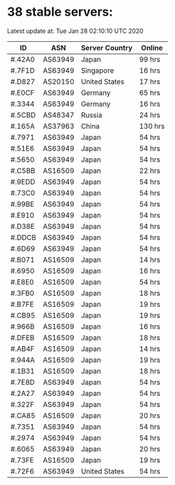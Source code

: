 # 38 stable servers:

Latest update at: Tue Jan 28 02:10:10 UTC 2020

| ID | ASN | Server Country | Online |
| -- | --- | -------------- | ------ |
| #.42A0 | AS63949 | Japan | 99 hrs |
| #.7F1D | AS63949 | Singapore | 16 hrs |
| #.D827 | AS20150 | United States | 17 hrs |
| #.E0CF | AS63949 | Germany | 65 hrs |
| #.3344 | AS63949 | Germany | 16 hrs |
| #.5CBD | AS48347 | Russia | 24 hrs |
| #.165A | AS37963 | China | 130 hrs |
| #.7971 | AS63949 | Japan | 54 hrs |
| #.51E6 | AS63949 | Japan | 54 hrs |
| #.5650 | AS63949 | Japan | 54 hrs |
| #.C5BB | AS16509 | Japan | 22 hrs |
| #.9EDD | AS63949 | Japan | 54 hrs |
| #.73C0 | AS63949 | Japan | 54 hrs |
| #.99BE | AS63949 | Japan | 54 hrs |
| #.E910 | AS63949 | Japan | 54 hrs |
| #.D38E | AS63949 | Japan | 54 hrs |
| #.DDCB | AS63949 | Japan | 54 hrs |
| #.6D69 | AS63949 | Japan | 54 hrs |
| #.B071 | AS16509 | Japan | 14 hrs |
| #.6950 | AS16509 | Japan | 16 hrs |
| #.E8E0 | AS16509 | Japan | 54 hrs |
| #.3FB0 | AS16509 | Japan | 18 hrs |
| #.B7FE | AS16509 | Japan | 19 hrs |
| #.CB95 | AS16509 | Japan | 19 hrs |
| #.966B | AS16509 | Japan | 16 hrs |
| #.DFEB | AS16509 | Japan | 18 hrs |
| #.AB4F | AS16509 | Japan | 14 hrs |
| #.944A | AS16509 | Japan | 19 hrs |
| #.1B31 | AS16509 | Japan | 18 hrs |
| #.7E8D | AS63949 | Japan | 54 hrs |
| #.2A27 | AS63949 | Japan | 54 hrs |
| #.322F | AS63949 | Japan | 54 hrs |
| #.CA85 | AS16509 | Japan | 20 hrs |
| #.7351 | AS63949 | Japan | 54 hrs |
| #.2974 | AS63949 | Japan | 54 hrs |
| #.6065 | AS63949 | Japan | 20 hrs |
| #.73FE | AS16509 | Japan | 19 hrs |
| #.72F6 | AS63949 | United States | 54 hrs |

